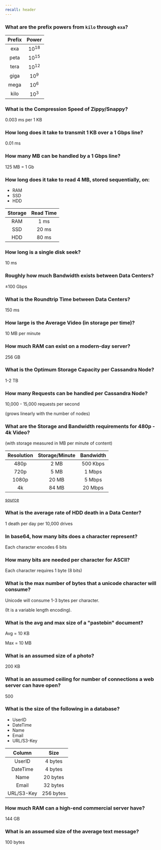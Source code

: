 ```yaml
---
recall: header
---
```



### What are the prefix powers from `kilo` through `exa`?

**Prefix**|**Power**
:-----:|:-----:
exa|10<sup>18</sup>
peta|10<sup>15</sup>
tera|10<sup>12</sup>
giga|10<sup>9</sup>
mega|10<sup>6</sup>
kilo|10<sup>3</sup>


### What is the Compression Speed of Zippy/Snappy?

0.003 ms per 1 KB


### How long does it take to transmit 1 KB over a 1 Gbps line?

0.01 ms


### How many MB can be handled by a 1 Gbps line?

125 MB = 1 Gb


### How long does it take to read 4 MB, stored sequentially, on:
 
* RAM
* SSD
* HDD

**Storage**|**Read Time**
:-----:|:-----:
RAM|1 ms
SSD|20 ms
HDD|80 ms


### How long is a single disk seek?

10 ms


### Roughly how much Bandwidth exists between Data Centers?

±100 Gbps


### What is the Roundtrip Time between Data Centers?

150 ms


### How large is the Average Video (in storage per time)?

10 MB per minute


### How much RAM can exist on a modern-day server?

256 GB


### What is the Optimum Storage Capacity per Cassandra Node?

1-2 TB


### How many Requests can be handled per Cassandra Node?

10,000 - 15,000 requests per second
 
(grows linearly with the number of nodes)


### What are the Storage and Bandwidth requirements for 480p - 4k Video?
 
(with storage measured in MB per minute of content)

**Resolution**|**Storage/Minute**|**Bandwidth**
:-----:|:-----:|:-----:
480p|2 MB|500 Kbps
720p|5 MB|1 Mbps
1080p|20 MB|5 Mbps
4k|84 MB|20 Mbps
 
[source](https://www.cablecompare.com/blog/how-much-internet-bandwidth-do-i-need)


### What is the average rate of HDD death in a Data Center?

1 death per day per 10,000 drives


### In base64, how many bits does a character represent?

Each character encodes 6 bits


### How many bits are needed per character for ASCII?

Each character requires 1 byte (8 bits)


### What is the max number of bytes that a unicode character will consume?

Unicode will consume 1-3 bytes per character.
 
(It is a variable length encoding).


### What is the avg and max size of a "pastebin" document?

Avg = 10 KB
 
Max = 10 MB


### What is an assumed size of a photo?

200 KB


### What is an assumed ceiling for number of connections a web server can have open?

500


### What is the size of the following in a database?
 
* UserID
* DateTime
* Name
* Email
* URL/S3-Key

**Column**|**Size**
:-----:|:-----:
UserID|4 bytes
DateTime|4 bytes
Name|20 bytes
Email|32 bytes
URL/S3-Key|256 bytes


### How much RAM can a high-end commercial server have?

144 GB


### What is an assumed size of the average text message?

100 bytes
